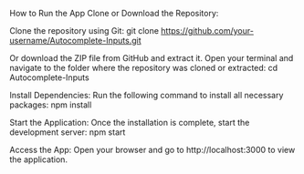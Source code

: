 How to Run the App
Clone or Download the Repository:

Clone the repository using Git: 
git clone https://github.com/your-username/Autocomplete-Inputs.git 

Or download the ZIP file from GitHub and extract it.
Open your terminal and navigate to the folder where the repository was cloned or extracted: 
cd Autocomplete-Inputs

Install Dependencies:
Run the following command to install all necessary packages: 
npm install

Start the Application:
Once the installation is complete, start the development server: 
npm start

Access the App:
Open your browser and go to http://localhost:3000 to view the application.
